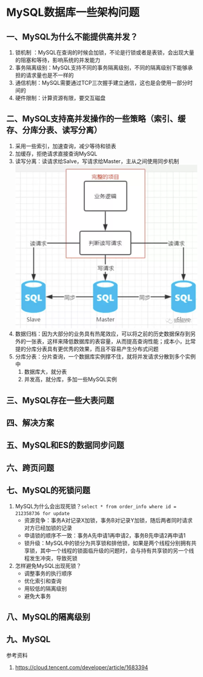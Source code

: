 # MySQL数据库一些架构问题



## 一、MySQL为什么不能提供高并发？
1. 锁机制 ：MySQL在查询的时候会加锁，不论是行锁或者是表锁，会出现大量的阻塞和等待，影响系统的并发能力
2. 事务隔离级别：MySQL支持不同的事务隔离级别，不同的隔离级别下能够承担的请求量也是不一样的
3. 通信机制：MySQL需要通过TCP三次握手建立通信，这也是会使用一部分时间的
4. 硬件限制：计算资源有限，要交互磁盘

## 二、MySQL支持高并发操作的一些策略（索引、缓存、分库分表、读写分离）
1. 采用一些索引，加速查询，减少等待和锁表
2. 加缓存，拒绝请求直接查询MySQL
3. 读写分离：读请求给Salve，写请求给Master，主从之间使用同步机制  
   ![](./fig/MySQLMS.png)
4. 数据归档：因为大部分的业务具有热尾效应，可以将之前的历史数据保存到另外的一张表，这样来降低数据库的表容量，从而提高查询性能；成本小，比常提的分库分表具有更优秀的效果，而且不容易产生分布式问题
5. 分库分表：分片查询，一个数据库实例撑不住，就将并发请求分散到多个实例中
   1. 数据库大，就分表
   2. 并发高，就分库，多加一些MySQL实例


## 三、MySQL存在一些大表问题



## 四、解决方案



## 五、MySQL和ES的数据同步问题



## 六、跨页问题


## 七、MySQL的死锁问题
1. MySQL为什么会出现死锁？`select * from order_info where id = 212358736 for update`
   - 资源竞争：事务A对记录X加锁，事务B对记录Y加锁，随后两者同时请求对方已经加锁的记录
   - 申请锁的顺序不一致：事务A先申请1再申请2，事务B先申请2再申请1
   - 锁升级：MySQL中的锁分为共享锁和排他锁，如果是两个线程分别拥有共享锁，其中一个线程的锁面临升级的问题时，会与持有共享锁的另一个线程发生冲突，导致死锁
2. 怎样避免MySQL出现死锁？
   - 调整事务的执行顺序
   - 优化索引和查询
   - 用较低的隔离级别
   - 避免大事务

## 八、MySQL的隔离级别




## 九、MySQL


参考资料
1. https://cloud.tencent.com/developer/article/1683394